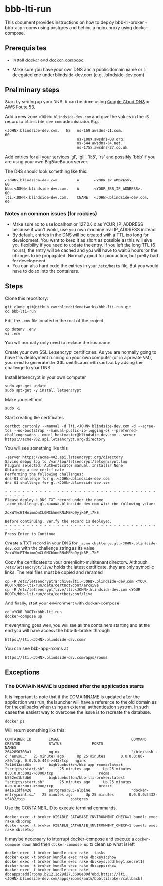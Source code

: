 # bbb-lti-run

This document provides instructions on how to deploy bbb-lti-broker + bbb-app-rooms using postgres and behind a nginx proxy using docker-compose.


## Prerequisites

- Install
[docker](https://www.digitalocean.com/community/tutorials/how-to-install-and-use-docker-on-ubuntu-18-04)
  and
[docker-compose](https://www.digitalocean.com/community/tutorials/how-to-install-docker-compose-on-ubuntu-18-04)

- Make sure you have your own DNS and a public domain name or a delegated one under blindside-dev.com
  (e.g. <JOHN>.blindside-dev.com)

## Preliminary steps

Start by setting up your DNS. It can be done using [Google Cloud DNS](https://console.cloud.google.com/net-services/dns/zones) or [AWS Route 53](https://console.aws.amazon.com/route53/).

Add a new zone `<JOHN>.blindside-dev.com` and give the values in the `NS` record to `blindside-dev.com` administrator. E.g.

```
<JOHN>.blindside-dev.com.   NS   ns-169.awsdns-21.com.                 60
                                 ns-1089.awsdns-08.org.
                                 ns-544.awsdns-04.net.
                                 ns-1755.awsdns-27.co.uk.
```

Add entries for all your services 'gl', 'gll', 'lb5', 'rs' and possibly 'bbb' if you are using your own BigBlueButton server.

The DNS should look something like this:

```
<JOHN>.blindside-dev.com.        A       <YOUR_IP_ADDRESS>.            60
bbb.<JOHN>.blindside-dev.com.    A       <YOUR_BBB_IP_ADDRESS>.        60
lti.<JOHN>.blindside-dev.com.    CNAME   <JOHN>.blindside-dev.com.     60
```

### Notes on common issues (for rockies)
* Make sure no to use localhost or 127.0.0.x as YOUR_IP_ADDRESS because it won't work!, use you own machine real IP_ADDRESS instead
* By default, entries in the DNS will be created with a TTL too long for development. You want to keep it as short as possible
as this will give you flexibility if you need to update the entry. If you left the long TTL (6 hours), the entry will be cached and you
will have to wait 6 hours for the changes to be propagated. Normally good for production, but pretty bad for development.
* You can also hard code the entries in your `/etc/hosts` file. But you would have to do so into the containers.

## Steps

Clone this repository:

```
git clone git@github.com:blindsidenetworks/bbb-lti-run.git
cd bbb-lti-run
```

Edit the `.env` file located in the root of the project

```
cp dotenv .env
vi .env
```

You will normally only need to replace the hostname

Create your own SSL Letsencrypt certificates. As you are normally going to
have this deployment running on your own computer (or in a private VM), you
need to generate the SSL certificates with certbot by adding the challenge to
your DNS.

Install letsencrypt in your own computer

```
sudo apt-get update
sudo apt-get -y install letsencrypt
```

Make yourself root

```
sudo -i
```

Start creating the certificates

```
certbot certonly --manual -d lti.<JOHN>.blindside-dev.com -d --agree-tos --no-bootstrap --manual-public-ip-logging-ok --preferred-challenges=dns --email hostmaster@blindsdie-dev.com --server https://acme-v02.api.letsencrypt.org/directory
```

You will see something like this
```
-server https://acme-v02.api.letsencrypt.org/directory
Saving debug log to /var/log/letsencrypt/letsencrypt.log
Plugins selected: Authenticator manual, Installer None
Obtaining a new certificate
Performing the following challenges:
dns-01 challenge for gl.<JOHN>.blindside-dev.com
dns-01 challenge for gl.<JOHN>.blindside-dev.com

- - - - - - - - - - - - - - - - - - - - - - - - - - - - - - - - - - - - - - - -
Please deploy a DNS TXT record under the name
_acme-challenge.gl.<JOHN>.blindside-dev.com with the following value:

2dxWYkcETHnimmQmCL0MCbhneRNxMEMo9yjk6P_17kE

Before continuing, verify the record is deployed.
- - - - - - - - - - - - - - - - - - - - - - - - - - - - - - - - - - - - - - - -
Press Enter to Continue
```

Create a TXT record in your DNS for
`_acme-challenge.gl.<JOHN>.blindside-dev.com` with the challenge string as
its value `2dxWYkcETHnimmQmCL0MCbhneRNxMEMo9yjk6P_17kE`

Copy the certificates to your greenlight-multitenant directory. Although `/etc/letsencrypt/live/`
holds the latest certificate, they are only symbolic links. The real files must be copied and renamed

```
cp -R /etc/letsencrypt/archive/lti.<JOHN>.blindside-dev.com <YOUR ROOT>/bbb-lti-run/data/certbot/conf/archive
cp -R /etc/letsencrypt/live/lti.<JOHN>.blindside-dev.com <YOUR ROOT>/bbb-lti-run/data/certbot/conf/live
```

And finally, start your environment with docker-compose

```
cd <YOUR ROOT>/bbb-lti-run
docker-compose up
```

If everything goes well, you will see all the containers starting and at the
end you will have access the bbb-lti-broker through:

```
https://lti.<JOHN>.blindside-dev.com/
```

You can see bbb-app-rooms at

```
https://lti.<JOHN>.blindside-dev.com/apps/rooms
```


## Exceptions

### The DOMAINNAME is updated after the application starts
It is important to note that if the DOMAINNAME is updated after the
application was run, the launcher will have a reference to the old domain
as for the callbacks when using an external authentication system. In such
cases the easiest way to overcome the issue is to recreate the database.

```
docker ps
```

Will return something like this:

```
CONTAINER ID        IMAGE                                 COMMAND                  CREATED             STATUS              PORTS                                      NAMES
2642896703a1        nginx                                 "/bin/bash -c 'envsu…"   25 minutes ago      Up 25 minutes       0.0.0.0:80->80/tcp, 0.0.0.0:443->443/tcp   nginx
7d1b913aad6e        bigbluebutton/bbb-app-rooms:latest    "scripts/start.sh"       25 minutes ago      Up 25 minutes       0.0.0.0:3002->3000/tcp                     rooms
b552ed1b3db6        bigbluebutton/bbb-lti-broker:latest   "scripts/start.sh"       25 minutes ago      Up 25 minutes       0.0.0.0:3001->3000/tcp                     broker
a41613dfa428        postgres:9.5-alpine                   "docker-entrypoint.s…"   25 minutes ago      Up 25 minutes       0.0.0.0:5432->5432/tcp                     postgres
```

Use the CONTAINER_ID to execute terminal commands.

```
docker exec -t broker DISABLE_DATABASE_ENVIRONMENT_CHECK=1 bundle exec rake db:drop
docker exec -t broker DISABLE_DATABASE_ENVIRONMENT_CHECK=1 bundle exec rake db:setup
```

It may be necessary to interrupt docker-compose and execute a
`docker-compose down` and then `docker-compose up` to clean up what is left


```
docker exec -t broker bundle exec rake --tasks
docker exec -t broker bundle exec rake db:keys:show
docker exec -t broker bundle exec rake db:keys:add[key1,secret1]
docker exec -t broker bundle exec rake db:apps:show
docker exec -t broker bundle exec rake db:apps:add[rooms,b21211c29d27,3590e00d7ebd,https://lti.<JOHN>.blindside-dev.com/apps/rooms/auth/bbbltibroker/callback]
```
